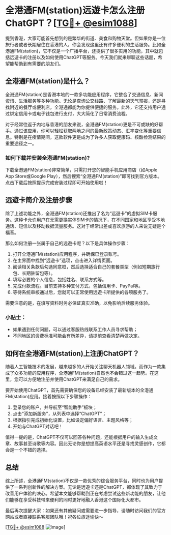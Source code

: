# 全港通FM(station)远遊卡怎么注册ChatGPT？[[TG💪+ @esim1088](https://t.me/s/esim1088)]

提到香港，大家可能首先想到的是繁华的街道、美食和购物天堂。但如果你是一位旅行者或者长期居住在香港的人，你会发现这里还有许多便利的生活服务。比如全港通FM(station)，它不仅是一个广播平台，还提供了很多实用的功能，其中就包括远遊卡的注册以及如何使用ChatGPT等服务。今天我们就来聊聊这些话题，希望能帮助到有需要的朋友们。

## 全港通FM(station)是什么？

全港通FM(station)是香港本地的一款多功能应用程序，它整合了交通信息、新闻资讯、生活服务等多种功能。无论是查询公交线路、了解最新的天气预报，还是寻找附近的餐厅或便利店，全港通都能为你提供便捷的服务。此外，它还支持用户通过绑定信用卡或电子钱包进行支付，大大简化了日常消费流程。

对于经常往返于内地与香港的朋友来说，全港通FM(station)更是不可或缺的好帮手。通过该应用，你可以轻松获取两地之间的最新政策动态、汇率变化等重要信息。特别是在疫情期间，这款软件更是成为了许多人获取健康码、核酸检测结果的重要途径之一。

### 如何下载并安装全港通FM(station)?

下载全港通FM(station)非常简单，只需打开您的智能手机应用商店（如Apple App Store或Google Play），然后搜索“全港通FM(station)”即可找到官方版本。点击下载后按照提示完成安装过程即可开始使用啦！

## 远遊卡简介及注册步骤

除了上述功能之外，全港通FM(station)还推出了名为“远遊卡”的虚拟SIM卡服务。这种卡允许用户在无需更换实体SIM卡的情况下，在不同国家和地区享受本地通话、短信以及移动数据流量服务。这对于经常出差或喜欢旅游的人来说无疑是个福音。

那么如何注册一张属于自己的远遊卡呢？以下是具体操作步骤：

1. 打开全港通FM(station)应用程序，并确保已登录账号。
2. 在主界面中找到“远遊卡”选项，点击进入详情页面。
3. 阅读相关条款后勾选同意框，然后选择适合自己的套餐类型（例如短期旅行包、长期驻留包等）。
4. 填写必要的个人信息，包括姓名、联系方式等。
5. 完成付款流程。目前支持多种支付方式，包括信用卡、PayPal等。
6. 等待系统审核通过后，您就可以正常使用远遊卡所提供的各项服务了。

需要注意的是，在填写资料时务必保证真实准确，以免影响后续服务体验。

### 小贴士：
- 如果遇到任何问题，可以通过客服热线联系工作人员寻求帮助；
- 不同地区的资费标准可能会有所差异，请提前查看清楚再做决定。

## 如何在全港通FM(station)上注册ChatGPT？

随着人工智能技术的发展，越来越多的人开始关注聊天机器人领域。而作为一款集成了众多功能的应用程序，全港通FM(station)自然也不会错过这一趋势。在这里，您可以方便地注册并使用ChatGPT来满足自己的需求。

要开始使用ChatGPT，首先需要确保您的设备已经安装了最新版本的全港通FM(station)应用。接着按照以下步骤操作：

1. 登录您的账户，并导航至“智能助手”板块；
2. 点击“添加新服务”，从列表中选择“ChatGPT”；
3. 根据指引完成初始化设置，比如设定偏好语言、主题风格等；
4. 开始与ChatGPT对话吧！

值得一提的是，ChatGPT不仅可以回答各种问题，还能根据用户的输入生成文章、故事甚至诗歌等内容。因此无论你是想提高英语水平还是寻找灵感创作，它都会是一个不错的选择。

## 总结

综上所述，全港通FM(station)不仅是一款优秀的综合服务平台，同时也为用户提供了一系列创新性的解决方案。无论是远遊卡还是ChatGPT，都体现了其致力于改善用户体验的决心。希望本文能够帮助到正在考虑尝试这些新功能的朋友，让他们能够在享受科技带来便利的同时更好地融入香港这个国际化大都市。

最后再次提醒大家：如果还有其他疑问或需要进一步指导，请随时访问我们的官方网站或者直接联系客服团队哦！祝各位旅途愉快～

[[TG💪+ @esim1088](https://t.me/s/esim1088) ![Image](https://i.postimg.cc/4NQfJmqS/Snipaste-2025-05-13-00-14-12.png)]